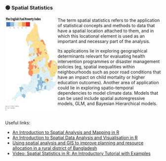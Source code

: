 ### :green_circle: Spatial Statistics
<img align="left" width="170" height="300" src="https://github.com/claudia-viaro/Wdss-UCLdss_research/blob/main/utils/FBL5ktjXIAUg1Zf.jfif">

The term spatial statistics refers to the application of statistical concepts and methods to data that have a spatial location attached to them, and in which this locational element is used as an important and necessary part of the analysis. <br />

Its applications lie in exploring geographical determinants relevant for evaluating health intervention programmes or disaster management policies (eg, spatial inequalities within neighbourhoods such as poor road conditions that have an impact on child mortality or higher education outcomes). Another area of application could lie in exploring spatio-temporal dependencies to model climate data. Models that can be used include spatial autoregressive models, GLM, and Bayesian Hierarchical models.

<br clear="left"/>

Useful links:
- [An Introduction to Spatial Analysis and Mapping in R](https://bookdown.org/lexcomber/brunsdoncomber2e/)
- [An Introduction to Spatial Data Analysis and Visualisation in R](https://www.spatialanalysisonline.com/An%20Introduction%20to%20Spatial%20Data%20Analysis%20in%20R.pdf) 
- [Using spatial analysis and GIS to improve planning and resource allocation in a rural district of Bangladesh](https://gh.bmj.com/content/4/Suppl_5/e000832)
- [Video: Spatial Statistics in R: An Introductory Tutorial with Examples](https://www.youtube.com/watch?v=fvgLH5tMig8) 
